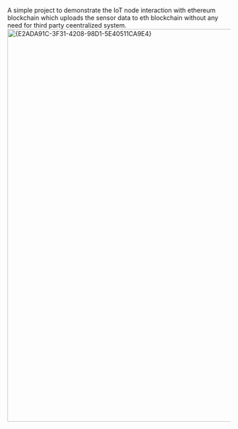 A simple project to demonstrate the IoT node interaction with ethereum blockchain which uploads the sensor data to eth blockchain without any need for third party ceentralized system.
<img width="1218" height="886" alt="{E2ADA91C-3F31-4208-98D1-5E40511CA9E4}" src="https://github.com/user-attachments/assets/6423d96a-db74-408d-904f-bb185bff3612" />
